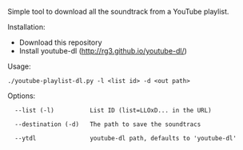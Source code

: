 Simple tool to download all the soundtrack from a YouTube playlist.

Installation:
- Download this repository
- Install youtube-dl (http://rg3.github.io/youtube-dl/)

Usage:
```
./youtube-playlist-dl.py -l <list id> -d <out path>
```
Options:
```
  --list (-l)          List ID (list=LLOxD... in the URL)

  --destination (-d)   The path to save the soundtracs

  --ytdl               youtube-dl path, defaults to 'youtube-dl'
```